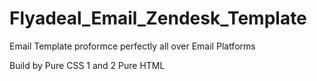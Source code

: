# Flyadeal_Email_Zendesk_Template
Email Template proformce perfectly all over Email Platforms 


Build by 
Pure CSS 1 and 2
Pure HTML